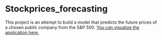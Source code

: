 # Stockprices_forecasting
This project is an attempt to build a model that predicts the future prices of a chosen public company from the S&P 500.
[You can visualize the application here.](https://share.streamlit.io/mestred/stockprices_forecasting/main/sf.py)
